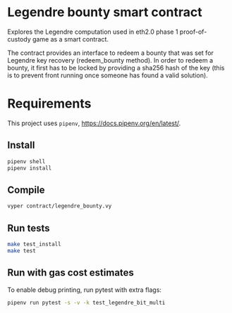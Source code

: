 # Legendre bounty smart contract

Explores the Legendre computation used in eth2.0 phase 1 proof-of-custody game as a smart contract.

The contract provides an interface to redeem a bounty that was set for Legendre key recovery (redeem_bounty method). In order to redeem a bounty, it first has to be locked by providing a sha256 hash of the key (this is to prevent front running once someone has found a valid solution).

# Requirements

This project uses `pipenv`, https://docs.pipenv.org/en/latest/.

## Install

```bash
pipenv shell
pipenv install
```

## Compile

```bash
vyper contract/legendre_bounty.vy
```

## Run tests

```bash
make test_install
make test
```

## Run with gas cost estimates

To enable debug printing, run pytest with extra flags:

```bash
pipenv run pytest -s -v -k test_legendre_bit_multi
```
